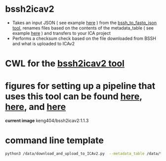 # bssh2icav2
- Takes an input JSON ( see example [here](https://github.com/keng404/bssh2icav2/blob/master/272296024.fastq.signedurl.json) ) from the [bssh_to_fastq_json tool](https://github.com/keng404/bssh2icav2/blob/master/bssh_to_fastq_json.md), renames files based on the contents of the metadata_table ( see example [here](https://github.com/keng404/bssh2icav2/blob/master/test.metadata_table.csv) ) and transfers to your ICA project
- Performs a checksum check based on the file downloaded from BSSH and what is uploaded to ICAv2

# CWL for the [bssh2icav2 tool](https://github.com/keng404/bssh2icav2/blob/master/bssh2icav2.cwl)
# figures for setting up a pipeline that uses this tool can be found [here](https://github.com/keng404/bssh2icav2/blob/master/bssh2icav2.pipeline_diagram.png), [here](https://github.com/keng404/bssh2icav2/blob/master/bssh2icav2.tool_parameters.pt1.png), and [here](https://github.com/keng404/bssh2icav2/blob/master/bssh2icav2.tool_parameters.pt2.png)

**current image** keng404/bssh2icav2:1.1.3

# command line template
``` bash
python3 /data/download_and_upload_to_ICAv2.py  --metadata_table /data/test.metadata_table.csv --input_json /data/272296024.fastq.signedurl.json  --api_key_file <PATH_TO_API_KEY_FILE> --run_id <OUTPUT_FOLDER> --project_name <ICA_PROJECT_NAME>
```
